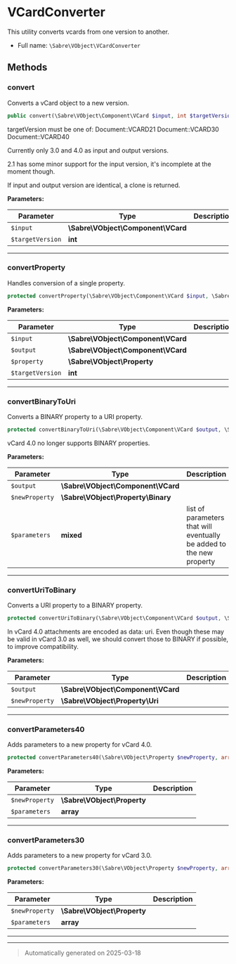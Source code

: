 
# VCardConverter

This utility converts vcards from one version to another.



* Full name: `\Sabre\VObject\VCardConverter`




## Methods


### convert

Converts a vCard object to a new version.

```php
public convert(\Sabre\VObject\Component\VCard $input, int $targetVersion): mixed
```

targetVersion must be one of:
  Document::VCARD21
  Document::VCARD30
  Document::VCARD40

Currently only 3.0 and 4.0 as input and output versions.

2.1 has some minor support for the input version, it's incomplete at the
moment though.

If input and output version are identical, a clone is returned.






**Parameters:**

| Parameter | Type | Description |
|-----------|------|-------------|
| `$input` | **\Sabre\VObject\Component\VCard** |  |
| `$targetVersion` | **int** |  |





***

### convertProperty

Handles conversion of a single property.

```php
protected convertProperty(\Sabre\VObject\Component\VCard $input, \Sabre\VObject\Component\VCard $output, \Sabre\VObject\Property $property, int $targetVersion): mixed
```








**Parameters:**

| Parameter | Type | Description |
|-----------|------|-------------|
| `$input` | **\Sabre\VObject\Component\VCard** |  |
| `$output` | **\Sabre\VObject\Component\VCard** |  |
| `$property` | **\Sabre\VObject\Property** |  |
| `$targetVersion` | **int** |  |





***

### convertBinaryToUri

Converts a BINARY property to a URI property.

```php
protected convertBinaryToUri(\Sabre\VObject\Component\VCard $output, \Sabre\VObject\Property\Binary $newProperty, mixed& $parameters): \Sabre\VObject\Property\Uri
```

vCard 4.0 no longer supports BINARY properties.






**Parameters:**

| Parameter | Type | Description |
|-----------|------|-------------|
| `$output` | **\Sabre\VObject\Component\VCard** |  |
| `$newProperty` | **\Sabre\VObject\Property\Binary** |  |
| `$parameters` | **mixed** | list of parameters that will eventually be added to<br />the new property |





***

### convertUriToBinary

Converts a URI property to a BINARY property.

```php
protected convertUriToBinary(\Sabre\VObject\Component\VCard $output, \Sabre\VObject\Property\Uri $newProperty): \Sabre\VObject\Property\Binary|null
```

In vCard 4.0 attachments are encoded as data: uri. Even though these may
be valid in vCard 3.0 as well, we should convert those to BINARY if
possible, to improve compatibility.






**Parameters:**

| Parameter | Type | Description |
|-----------|------|-------------|
| `$output` | **\Sabre\VObject\Component\VCard** |  |
| `$newProperty` | **\Sabre\VObject\Property\Uri** |  |





***

### convertParameters40

Adds parameters to a new property for vCard 4.0.

```php
protected convertParameters40(\Sabre\VObject\Property $newProperty, array $parameters): mixed
```








**Parameters:**

| Parameter | Type | Description |
|-----------|------|-------------|
| `$newProperty` | **\Sabre\VObject\Property** |  |
| `$parameters` | **array** |  |





***

### convertParameters30

Adds parameters to a new property for vCard 3.0.

```php
protected convertParameters30(\Sabre\VObject\Property $newProperty, array $parameters): mixed
```








**Parameters:**

| Parameter | Type | Description |
|-----------|------|-------------|
| `$newProperty` | **\Sabre\VObject\Property** |  |
| `$parameters` | **array** |  |





***


***
> Automatically generated on 2025-03-18
